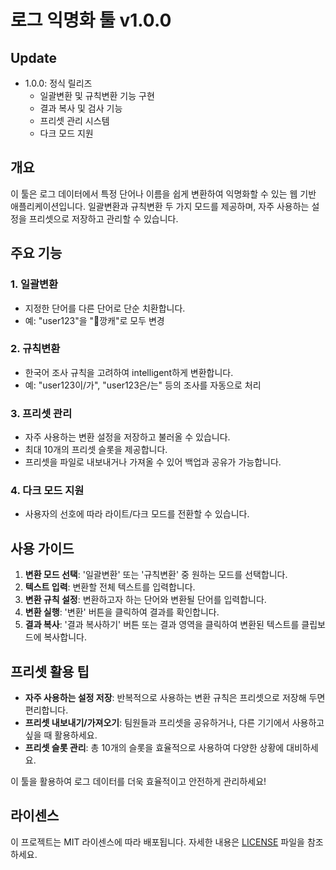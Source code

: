 # 로그 익명화 툴 v1.0.0

## Update
- 1.0.0: 정식 릴리즈
  - 일괄변환 및 규칙변환 기능 구현
  - 결과 복사 및 검사 기능
  - 프리셋 관리 시스템
  - 다크 모드 지원

## 개요
이 툴은 로그 데이터에서 특정 단어나 이름을 쉽게 변환하여 익명화할 수 있는 웹 기반 애플리케이션입니다. 일괄변환과 규칙변환 두 가지 모드를 제공하며, 자주 사용하는 설정을 프리셋으로 저장하고 관리할 수 있습니다.

## 주요 기능

### 1. 일괄변환
- 지정한 단어를 다른 단어로 단순 치환합니다.
- 예: "user123"을 "🐧깡캐"로 모두 변경

### 2. 규칙변환
- 한국어 조사 규칙을 고려하여 intelligent하게 변환합니다.
- 예: "user123이/가", "user123은/는" 등의 조사를 자동으로 처리

### 3. 프리셋 관리
- 자주 사용하는 변환 설정을 저장하고 불러올 수 있습니다.
- 최대 10개의 프리셋 슬롯을 제공합니다.
- 프리셋을 파일로 내보내거나 가져올 수 있어 백업과 공유가 가능합니다.

### 4. 다크 모드 지원
- 사용자의 선호에 따라 라이트/다크 모드를 전환할 수 있습니다.

## 사용 가이드

1. **변환 모드 선택**: '일괄변환' 또는 '규칙변환' 중 원하는 모드를 선택합니다.
2. **텍스트 입력**: 변환할 전체 텍스트를 입력합니다.
3. **변환 규칙 설정**: 변환하고자 하는 단어와 변환될 단어를 입력합니다.
4. **변환 실행**: '변환' 버튼을 클릭하여 결과를 확인합니다.
5. **결과 복사**: '결과 복사하기' 버튼 또는 결과 영역을 클릭하여 변환된 텍스트를 클립보드에 복사합니다.

## 프리셋 활용 팁

- **자주 사용하는 설정 저장**: 반복적으로 사용하는 변환 규칙은 프리셋으로 저장해 두면 편리합니다.
- **프리셋 내보내기/가져오기**: 팀원들과 프리셋을 공유하거나, 다른 기기에서 사용하고 싶을 때 활용하세요.
- **프리셋 슬롯 관리**: 총 10개의 슬롯을 효율적으로 사용하여 다양한 상황에 대비하세요.

이 툴을 활용하여 로그 데이터를 더욱 효율적이고 안전하게 관리하세요!

## 라이센스
이 프로젝트는 MIT 라이센스에 따라 배포됩니다. 자세한 내용은 [LICENSE](LICENSE) 파일을 참조하세요.
